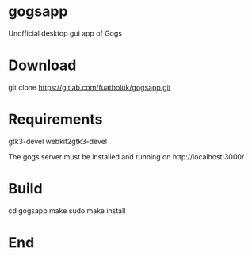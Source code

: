 # gogsapp

Unofficial desktop gui app of Gogs

# Download

git clone https://gitlab.com/fuatboluk/gogsapp.git

# Requirements

gtk3-devel
webkit2gtk3-devel

The gogs server must be installed and running on http://localhost:3000/

# Build

cd gogsapp
make
sudo make install

# End
